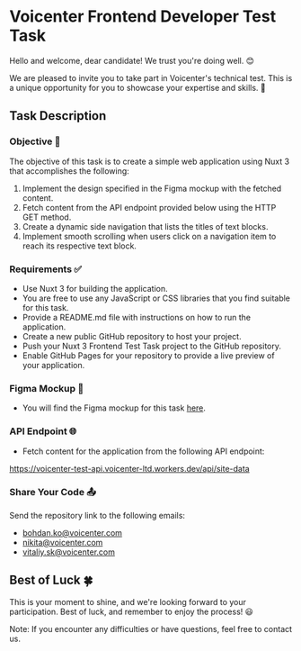 # Voicenter Frontend Developer Test Task

Hello and welcome, dear candidate! We trust you're doing well. 😊

We are pleased to invite you to take part in Voicenter's technical test. This is a unique opportunity for you to showcase your expertise and skills. 🚀

## Task Description

### Objective 🎯

The objective of this task is to create a simple web application using Nuxt 3 that accomplishes the following:

1. Implement the design specified in the Figma mockup with the fetched content.
2. Fetch content from the API endpoint provided below using the HTTP GET method.
3. Create a dynamic side navigation that lists the titles of text blocks.
4. Implement smooth scrolling when users click on a navigation item to reach its respective text block.

### Requirements ✅

- Use Nuxt 3 for building the application.
- You are free to use any JavaScript or CSS libraries that you find suitable for this task.
- Provide a README.md file with instructions on how to run the application.
- Create a new public GitHub repository to host your project.
- Push your Nuxt 3 Frontend Test Task project to the GitHub repository.
- Enable GitHub Pages for your repository to provide a live preview of your application.

### Figma Mockup 🎨

- You will find the Figma mockup for this task [here](https://www.figma.com/file/v3CCxMyLUZtRPdESGCUzHR/Nuxt-Front-End-Test-Task?type=design&node-id=20-20&mode=design&t=n4P38tR2mLOFz89M-0).

### API Endpoint 🌐

- Fetch content for the application from the following API endpoint:


https://voicenter-test-api.voicenter-ltd.workers.dev/api/site-data


### Share Your Code 📤

Send the repository link to the following emails:
- bohdan.ko@voicenter.com
- nikita@voicenter.com
- vitaliy.sk@voicenter.com

## Best of Luck 🍀

This is your moment to shine, and we're looking forward to your participation. Best of luck, and remember to enjoy the process! 😃

Note: If you encounter any difficulties or have questions, feel free to contact us.
